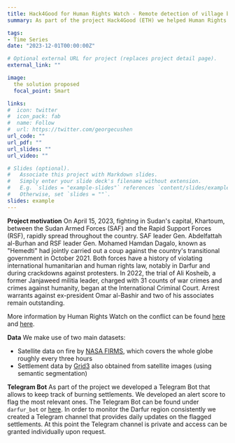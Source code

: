 ```yaml
---
title: Hack4Good for Human Rights Watch - Remote detection of village burnings in Darfur, Sudan
summary: As part of the project Hack4Good (ETH) we helped Human Rights Watch developing a software to detect and monitor active fires in Darfur, Sudan

tags:
- Time Series
date: "2023-12-01T00:00:00Z"

# Optional external URL for project (replaces project detail page).
external_link: ""

image:
  the solution proposed
  focal_point: Smart

links:
#  icon: twitter
#  icon_pack: fab
#  name: Follow
#  url: https://twitter.com/georgecushen
url_code: ""
url_pdf: ""
url_slides: ""
url_video: ""

# Slides (optional).
#   Associate this project with Markdown slides.
#   Simply enter your slide deck's filename without extension.
#   E.g. `slides = "example-slides"` references `content/slides/example-slides.md`.
#   Otherwise, set `slides = ""`.
slides: example
---
```


**Project motivation**
On April 15, 2023, fighting in Sudan's capital, Khartoum, between the Sudan Armed Forces (SAF) and the Rapid Support Forces (RSF), rapidly spread throughout the country. SAF leader Gen. Abdelfattah al-Burhan and RSF leader Gen. Mohamed Hamdan Dagalo, known as "Hemedti" had jointly carried out a coup against the country's transitional government in October 2021. Both forces have a history of violating international humanitarian and human rights law, notably in Darfur and during crackdowns against protesters. In 2022, the trial of Ali Kosheib, a former Janjaweed militia leader, charged with 31 counts of war crimes and crimes against humanity, began at the International Criminal Court. Arrest warrants against ex-president Omar al-Bashir and two of his associates remain outstanding.

More information by Human Rights Watch on the conflict can be found [here](https://www.hrw.org/news/2023/07/11/sudan-darfur-town-destroyed) and [here](https://www.hrw.org/news/2023/08/04/sudan-new-attacks-darfur).

**Data**
We make use of two main datasets: 
- Satellite data on fire by [NASA FIRMS](https://firms.modaps.eosdis.nasa.gov/), which covers the whole globe roughly every three hours
- Settlement data by [Grid3](https://data.grid3.org/datasets/GRID3::sudan-settlement-extents-version-02/about) also obtained from satellite images (using semantic segmentation) 

**Telegram Bot**
As part of the project we developed a Telegram Bot that allows to keep track of burning settlements.
We developed an alert score to flag the most relevant ones. 
The Telegram Bot can be found under `darfur_bot` or [here](https://web.telegram.org/k/#@darfur_bot).
In order to monitor the Darfur region consistently we created a Telegram channel that provides daily updates on the flagged settlements. 
At this point the Telegram channel is private and access can be granted individually upon request.
